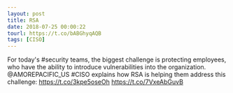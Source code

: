 ```yaml
---
layout: post
title: RSA
date: 2018-07-25 00:00:22
tourl: https://t.co/bABGhyqAQB
tags: [CISO]
---
```

For today's #security teams, the biggest challenge is protecting employees, who have the ability to introduce vulnerabilities into the organization. @AMOREPACIFIC_US #CISO explains how RSA is helping them address this challenge: https://t.co/3kpe5oseOh https://t.co/7VxeAbGuvB